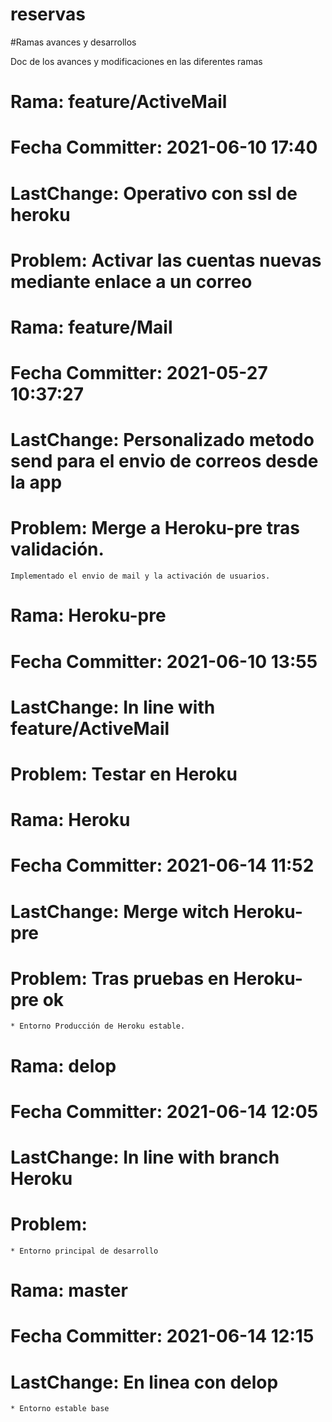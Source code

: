 # reservas


#Ramas avances y desarrollos

Doc de los avances y modificaciones en las diferentes ramas

# Rama: feature/ActiveMail
# Fecha Committer: 2021-06-10 17:40
# LastChange: Operativo con ssl de heroku
# Problem: Activar las cuentas nuevas mediante enlace a un correo
	

# Rama: feature/Mail
# Fecha Committer: 2021-05-27 10:37:27
# LastChange: Personalizado metodo send para el envio de correos desde la app
# Problem: Merge a Heroku-pre tras validación.
	Implementado el envio de mail y la activación de usuarios.
	
# Rama: Heroku-pre
# Fecha Committer: 2021-06-10 13:55
# LastChange: In line with feature/ActiveMail
# Problem: Testar en Heroku
	

# Rama: Heroku
# Fecha Committer: 2021-06-14 11:52
# LastChange: Merge witch Heroku-pre
# Problem: Tras pruebas en Heroku-pre ok
	* Entorno Producción de Heroku estable.
	
	
# Rama: delop
# Fecha Committer: 2021-06-14 12:05
# LastChange: In line with branch Heroku
# Problem:
	* Entorno principal de desarrollo
	
# Rama: master
# Fecha Committer: 2021-06-14 12:15
# LastChange: En linea con delop
	* Entorno estable base
